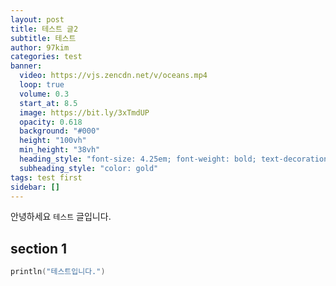 ```yaml
---
layout: post
title: 테스트 글2
subtitle: 테스트
author: 97kim
categories: test
banner:
  video: https://vjs.zencdn.net/v/oceans.mp4
  loop: true
  volume: 0.3
  start_at: 8.5
  image: https://bit.ly/3xTmdUP
  opacity: 0.618
  background: "#000"
  height: "100vh"
  min_height: "38vh"
  heading_style: "font-size: 4.25em; font-weight: bold; text-decoration: underline"
  subheading_style: "color: gold"
tags: test first
sidebar: []
---
```


안녕하세요 `테스트` 글입니다.

## section 1

```kotlin
println("테스트입니다.")
```
